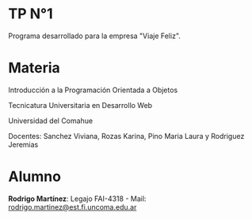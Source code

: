 # TP N°1
Programa desarrollado para la empresa "Viaje Feliz".

# Materia
Introducción a la Programación Orientada a Objetos

Tecnicatura Universitaria en Desarrollo Web

Universidad del Comahue

Docentes: Sanchez Viviana, Rozas Karina, Pino Maria Laura y Rodriguez Jeremias

# Alumno
**Rodrigo Martínez**: Legajo FAI-4318 - Mail: rodrigo.martinez@est.fi.uncoma.edu.ar
